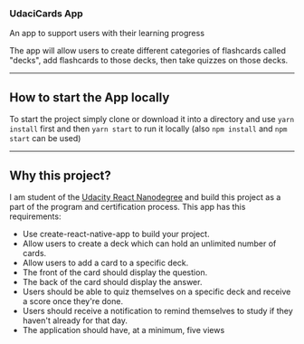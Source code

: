 ### UdaciCards App
An app to support users with their learning progress

The app will allow users to create different categories of flashcards called "decks", add flashcards to those decks, then take quizzes on those decks.

----------
## How to start the App locally
To start the project simply clone or download it into a directory and use `yarn install` first and then `yarn start` to run it locally (also `npm install` and `npm start` can be used)

----------
## Why this project?
I am student of the [Udacity React Nanodegree](https://eu.udacity.com/course/react-nanodegree--nd019) and build this project as a part of the program and certification process. This app has this requirements:

- Use create-react-native-app to build your project.
- Allow users to create a deck which can hold an unlimited number of cards.
- Allow users to add a card to a specific deck.
- The front of the card should display the question.
- The back of the card should display the answer.
- Users should be able to quiz themselves on a specific deck and receive a score once they're done.
- Users should receive a notification to remind themselves to study if they haven't already for that day.
- The application should have, at a minimum, five views
